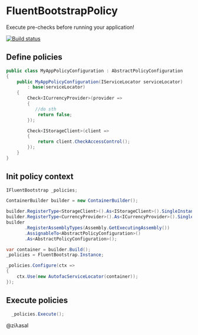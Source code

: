 # FluentBootstrapPolicy

Execute pre-checks before running your application!

[![Build status](https://ci.appveyor.com/api/projects/status/5erlwhdxa78grl83?svg=true)](https://ci.appveyor.com/project/ziyasal/fluentbootstrappolicy)

## Define policies

```csharp
public class MyAppPolicyConfiguration : AbstractPolicyConfiguration
{
    public MyAppPolicyConfiguration(IServiceLocator serviceLocator)
        : base(serviceLocator)
    {
        Check<ICurrencyProvider>(provider =>
        {
           //do sth
            return false;
        });

        Check<IStorageClient>(client =>
        {
            return client.CheckAccessControl();
        });
    }
}
```

## Init policy context

```csharp
IFluentBootstrap _policies;

ContainerBuilder builder = new ContainerBuilder();

builder.RegisterType<StorageClient>().As<IStorageClient>().SingleInstance();
builder.RegisterType<CurrencyProvider>().As<ICurrencyProvider>().SingleInstance();
builder
       .RegisterAssemblyTypes(Assembly.GetExecutingAssembly())
       .AssignableTo<AbstractPolicyConfiguration>()
       .As<AbstractPolicyConfiguration>();

var container = builder.Build();
_policies = FluentBootstrap.Instance;

_policies.Configure(ctx =>
{
    ctx.Use(new AutofacServiceLocator(container));
});
```

## Execute policies

```csharp
  _policies.Execute();
```

@ziλasal
